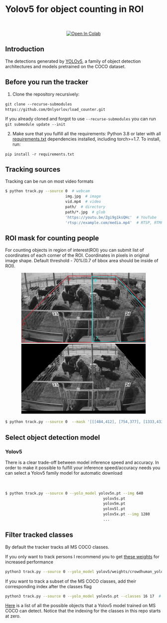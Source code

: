 # Yolov5 for object counting in ROI


<div align="center">
<br>
<div>
<!-- <a href="https://github.com/mikel-brostrom/Yolov5_DeepSort_Pytorch/actions"><img src="https://github.com/mikel-brostrom/Yolov5_DeepSort_Pytorch/workflows/CI%20CPU%20testing/badge.svg" alt="CI CPU testing"></a> -->
<br>  
<a href="https://colab.research.google.com/drive/1kflTuhyWxHoDKslUSI2_hWuz7Vnt2qvP?authuser=2#scrollTo=2pZQ7Z7qrPmg"><img src="https://colab.research.google.com/assets/colab-badge.svg" alt="Open In Colab"></a>
 
</div>

</div>


## Introduction

The detections generated by [YOLOv5](https://github.com/ultralytics/yolov5), a family of object detection architectures and models pretrained on the COCO dataset.



## Before you run the tracker

1. Clone the repository recursively:

`git clone --recurse-submodules https://github.com/Onlyorlov/load_counter.git`

If you already cloned and forgot to use `--recurse-submodules` you can run `git submodule update --init`

2. Make sure that you fulfill all the requirements: Python 3.8 or later with all [requirements.txt](https://github.com/Onlyorlov/load_counter/blob/master/requirements.txt) dependencies installed, including torch>=1.7. To install, run:

`pip install -r requirements.txt`


## Tracking sources

Tracking can be run on most video formats

```bash
$ python track.py --source 0  # webcam
                           img.jpg  # image
                           vid.mp4  # video
                           path/  # directory
                           path/*.jpg  # glob
                           'https://youtu.be/Zgi9g1ksQHc'  # YouTube
                           'rtsp://example.com/media.mp4'  # RTSP, RTMP, HTTP stream
```

## ROI mask for counting people

For counting objects in region of interest(ROI) you can submit list of coordinates of each corner of the ROI.
Coordinates in pixels in original image shape.
Default threshold - 70%(0.7 of bbox area should be inside of ROI).

<div align="center">
<p>
<img src="cows.jpg" width="400"/> <img src="cows_masked.jpg" width="400"/> 
</p>
</div>

```bash
$ python track.py --source 0  --mask '[[[484,412], [754,377], [1333,433], [1404,1017], [1404,1076], [122,1076],[419,804]]]'
```


## Select object detection model

### Yolov5

There is a clear trade-off between model inference speed and accuracy. In order to make it possible to fulfill your inference speed/accuracy needs
you can select a Yolov5 family model for automatic download

```bash


$ python track.py --source 0 --yolo_model yolov5n.pt --img 640
                                            yolov5s.pt
                                            yolov5m.pt
                                            yolov5l.pt 
                                            yolov5x.pt --img 1280
                                            ...
```

## Filter tracked classes

By default the tracker tracks all MS COCO classes.

If you only want to track persons I recommend you to get [these weights](https://drive.google.com/file/d/1gglIwqxaH2iTvy6lZlXuAcMpd_U0GCUb/view?usp=sharing) for increased performance

```bash
python3 track.py --source 0 --yolo_model yolov5/weights/crowdhuman_yolov5m.pt --classes 0  # tracks persons, only
```

If you want to track a subset of the MS COCO classes, add their corresponding index after the classes flag

```bash
python3 track.py --source 0 --yolo_model yolov5s.pt --classes 16 17  # tracks cats and dogs, only
```

[Here](https://tech.amikelive.com/node-718/what-object-categories-labels-are-in-coco-dataset/) is a list of all the possible objects that a Yolov5 model trained on MS COCO can detect. Notice that the indexing for the classes in this repo starts at zero.